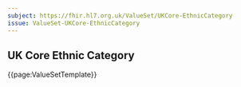 ```yaml
---
subject: https://fhir.hl7.org.uk/ValueSet/UKCore-EthnicCategory
issue: ValueSet-UKCore-EthnicCategory
---
```

## UK Core Ethnic Category

{{page:ValueSetTemplate}}